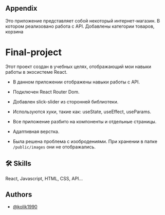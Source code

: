 ## Appendix
Это приложение представляет собой некоторый интернет-магазин. В котором реализовано работа с API. Добавлены категории товаров, корзина

# Final-project
Этот проект создан в учебных целях, отображающий мои навыки работы в экосистеме React.
 
 - В данном приложении отображены навыки работы с API. 
 
 - Подключен React Router Dom.
 
 - Добавлен slick-slider из сторонней библиотеки.
 
-  Используются хуки, такие как: useState, useEffect, useParams.

 - Все приложение разбито на компоненты и отдельные страницы.

 - Адаптивная верстка.

 - Была решена проблема с изобродениями. При хранении в папке `/public/images` они не отображались.

## 🛠 Skills
React, Javascript, HTML, CSS, API...


## Authors

- [@kolik1990](https://www.github.com/kolik1990)

